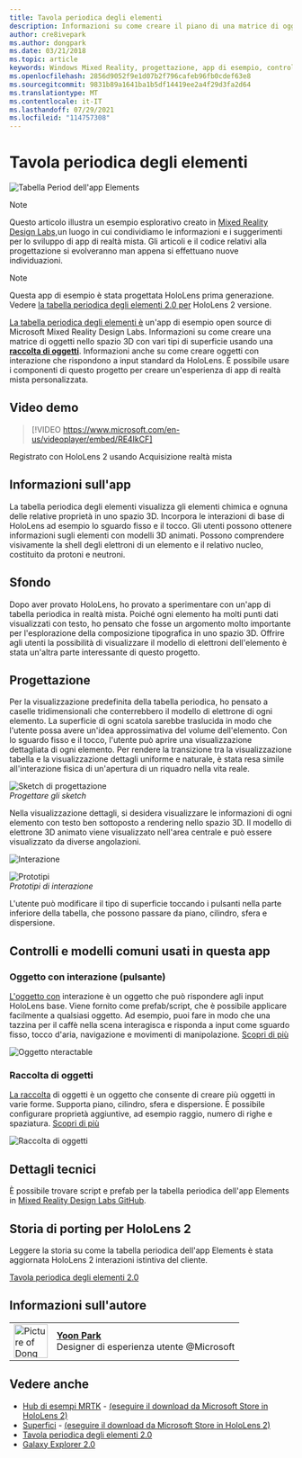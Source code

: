 ```yaml
---
title: Tavola periodica degli elementi
description: Informazioni su come creare il piano di una matrice di oggetti nello spazio 3D con vari tipi di superficie usando una raccolta di oggetti con la tabella periodica dell'app di esempio Elements.
author: cre8ivepark
ms.author: dongpark
ms.date: 03/21/2018
ms.topic: article
keywords: Windows Mixed Reality, progettazione, app di esempio, controlli, MRTK, Mixed Reality Toolkit, Unity, app di esempio, app di esempio, open source, Microsoft Store, HoloLens, visore VR di realtà mista, visore VR di realtà mista windows, visore VR di realtà virtuale
ms.openlocfilehash: 2856d9052f9e1d07b2f796cafeb96fb0cdef63e8
ms.sourcegitcommit: 9831b89a1641ba1b5df14419ee2a4f29d3fa2d64
ms.translationtype: MT
ms.contentlocale: it-IT
ms.lasthandoff: 07/29/2021
ms.locfileid: "114757308"
---
```

# <a name="periodic-table-of-the-elements"></a>Tavola periodica degli elementi
![Tabella Period dell'app Elements](../images/MRDL_PeriodicTable_HL1.jpg)

>[!NOTE]
>Questo articolo illustra un esempio esplorativo creato in [Mixed Reality Design Labs,](https://github.com/Microsoft/MRDesignLabs_Unity)un luogo in cui condividiamo le informazioni e i suggerimenti per lo sviluppo di app di realtà mista. Gli articoli e il codice relativi alla progettazione si evolveranno man appena si effettuano nuove individuazioni.

>[!NOTE]
>Questa app di esempio è stata progettata HoloLens prima generazione. Vedere [la tabella periodica degli elementi 2.0 per](periodic-table-of-the-elements-2.md) HoloLens 2 versione.

[La tabella periodica degli elementi è](https://github.com/Microsoft/MRDesignLabs_Unity_PeriodicTable) un'app di esempio open source di Microsoft Mixed Reality Design Labs. Informazioni su come creare una matrice di oggetti nello spazio 3D con vari tipi di superficie usando una **[raccolta di oggetti](../../design/object-collection.md)**. Informazioni anche su come creare oggetti con interazione che rispondono a input standard da HoloLens. È possibile usare i componenti di questo progetto per creare un'esperienza di app di realtà mista personalizzata.


## <a name="demo-video"></a>Video demo 
> [!VIDEO https://www.microsoft.com/en-us/videoplayer/embed/RE4IkCF]

Registrato con HoloLens 2 usando Acquisizione realtà mista

## <a name="about-the-app"></a>Informazioni sull'app

La tabella periodica degli elementi visualizza gli elementi chimica e ognuna delle relative proprietà in uno spazio 3D. Incorpora le interazioni di base di HoloLens ad esempio lo sguardo fisso e il tocco. Gli utenti possono ottenere informazioni sugli elementi con modelli 3D animati. Possono comprendere visivamente la shell degli elettroni di un elemento e il relativo nucleo, costituito da protoni e neutroni.

## <a name="background"></a>Sfondo

Dopo aver provato HoloLens, ho provato a sperimentare con un'app di tabella periodica in realtà mista. Poiché ogni elemento ha molti punti dati visualizzati con testo, ho pensato che fosse un argomento molto importante per l'esplorazione della composizione tipografica in uno spazio 3D. Offrire agli utenti la possibilità di visualizzare il modello di elettroni dell'elemento è stata un'altra parte interessante di questo progetto.

## <a name="design"></a>Progettazione

Per la visualizzazione predefinita della tabella periodica, ho pensato a caselle tridimensionali che conterrebbero il modello di elettrone di ogni elemento. La superficie di ogni scatola sarebbe traslucida in modo che l'utente possa avere un'idea approssimativa del volume dell'elemento. Con lo sguardo fisso e il tocco, l'utente può aprire una visualizzazione dettagliata di ogni elemento. Per rendere la transizione tra la visualizzazione tabella e la visualizzazione dettagli uniforme e naturale, è stata resa simile all'interazione fisica di un'apertura di un riquadro nella vita reale.

![Sketch di progettazione](images/640px-sketch20170406.jpg)<br>
*Progettare gli sketch*

Nella visualizzazione dettagli, si desidera visualizzare le informazioni di ogni elemento con testo ben sottoposto a rendering nello spazio 3D. Il modello di elettrone 3D animato viene visualizzato nell'area centrale e può essere visualizzato da diverse angolazioni.

![Interazione](images/640px-periodictable-interaction.jpg)

![Prototipi](images/640px-periodictable-prototypes.jpg)<br>
*Prototipi di interazione*

L'utente può modificare il tipo di superficie toccando i pulsanti nella parte inferiore della tabella, che possono passare da piano, cilindro, sfera e dispersione.

## <a name="common-controls-and-patterns-used-in-this-app"></a>Controlli e modelli comuni usati in questa app

### <a name="interactable-object-button"></a>Oggetto con interazione (pulsante)

[L'oggetto con](../../design/interactable-object.md) interazione è un oggetto che può rispondere agli input HoloLens base. Viene fornito come prefab/script, che è possibile applicare facilmente a qualsiasi oggetto. Ad esempio, puoi fare in modo che una tazzina per il caffè nella scena interagisca e risponda a input come sguardo fisso, tocco d'aria, navigazione e movimenti di manipolazione. [Scopri di più](../../design/interactable-object.md)

![Oggetto nteractable](images/640px-periodictable-interactableobject.jpg)

### <a name="object-collection"></a>Raccolta di oggetti

[La raccolta](../../design/object-collection.md) di oggetti è un oggetto che consente di creare più oggetti in varie forme. Supporta piano, cilindro, sfera e dispersione. È possibile configurare proprietà aggiuntive, ad esempio raggio, numero di righe e spaziatura. [Scopri di più](../../design/object-collection.md)

![Raccolta di oggetti](images/640px-periodictable-collections.jpg)

## <a name="technical-details"></a>Dettagli tecnici

È possibile trovare script e prefab per la tabella periodica dell'app Elements in [Mixed Reality Design Labs GitHub](https://github.com/Microsoft/MRDesignLabs_Unity_PeriodicTable).

## <a name="porting-story-for-hololens-2"></a>Storia di porting per HoloLens 2

Leggere la storia su come la tabella periodica dell'app Elements è stata aggiornata HoloLens 2 interazioni istintiva del cliente.

[Tavola periodica degli elementi 2.0](https://medium.com/@dongyoonpark/bringing-the-periodic-table-of-the-elements-app-to-hololens-2-with-mrtk-v2-a6e3d8362158)




## <a name="about-the-author"></a>Informazioni sull'autore

<table style="border-collapse:collapse" padding-left="0px">
<tr>
<td style="border-style: none" width="60px"><img alt="Picture of Dong Yoon Park" width="60" height="60" src="images/dongyoonpark.jpg"></td>
<td style="border-style: none"><a href="http://dongyoonpark.com" target="_blank"><b>Yoon Park</b></a><br>Designer di esperienza utente @Microsoft</td>
</tr>
</table>

## <a name="see-also"></a>Vedere anche

* [Hub di esempi MRTK](/windows/mixed-reality/mrtk-unity/features/example-scenes/example-hub) - [(eseguire il download da Microsoft Store in HoloLens 2)](https://www.microsoft.com/en-us/p/mrtk-examples-hub/9mv8c39l2sj4)
* [Superfici](sampleapp-surfaces.md) - [(eseguire il download da Microsoft Store in HoloLens 2)](https://www.microsoft.com/en-us/p/surfaces/9nvkpv3sk3x0)
* [Tavola periodica degli elementi 2.0](periodic-table-of-the-elements-2.md)
* [Galaxy Explorer 2.0](galaxy-explorer-update.md)